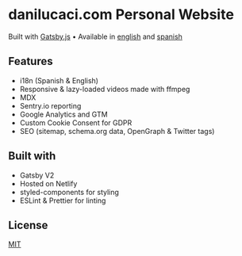 # danilucaci.com Personal Website

Built with [Gatsby.js](https://www.gatsbyjs.org) • Available in
[english](https://www.danilucaci.com) and
[spanish](https://www.danilucaci.com/es)

## Features

- i18n (Spanish & English)
- Responsive & lazy-loaded videos made with ffmpeg
- MDX
- Sentry.io reporting
- Google Analytics and GTM
- Custom Cookie Consent for GDPR
- SEO (sitemap, schema.org data, OpenGraph & Twitter tags)

## Built with

- Gatsby V2
- Hosted on Netlify
- styled-components for styling
- ESLint & Prettier for linting

## License

[MIT](https://choosealicense.com/licenses/mit/)
